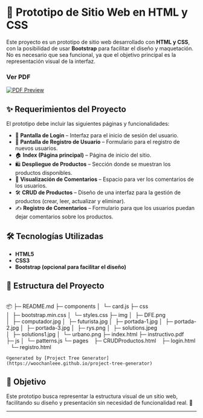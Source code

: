 

# 📌 Prototipo de Sitio Web en HTML y CSS  

Este proyecto es un prototipo de sitio web desarrollado con **HTML y CSS**, con la posibilidad de usar **Bootstrap** para facilitar el diseño y maquetación. No es necesario que sea funcional, ya que el objetivo principal es la representación visual de la interfaz.  

### Ver PDF
[![PDF Preview](https://img.shields.io/badge/Ver%20PDF-%23FF5722.svg)](https://github.com/DnaXruz/Proyecto-Prototipo/blob/main/instructivo.pdf)


## ✨ Requerimientos del Proyecto  

El prototipo debe incluir las siguientes páginas y funcionalidades:  

- 🔐 **Pantalla de Login** – Interfaz para el inicio de sesión del usuario.  
- 📝 **Pantalla de Registro de Usuario** – Formulario para el registro de nuevos usuarios.  
- 🏠 **Index (Página principal)** – Página de inicio del sitio.  
- 🛍️ **Despliegue de Productos** – Sección donde se muestran los productos disponibles.  
- 💬 **Visualización de Comentarios** – Espacio para ver los comentarios de los usuarios.  
- 🛠️ **CRUD de Productos** – Diseño de una interfaz para la gestión de productos (crear, leer, actualizar y eliminar).  
- ✍️ **Registro de Comentarios** – Formulario para que los usuarios puedan dejar comentarios sobre los productos.  

## 🛠️ Tecnologías Utilizadas  

- **HTML5**  
- **CSS3**  
- **Bootstrap (opcional para facilitar el diseño)**  

## 📂 Estructura del Proyecto  

```plaintext
```
📦 
├─ README.md
├─ components
│  └─ card.js
├─ css
│  ├─ bootstrap.min.css
│  └─ styles.css
├─ img
│  ├─ DFE.png
│  ├─ computador.jpg
│  ├─ futurista.jpg
│  ├─ portada-1.jpg
│  ├─ portada-2.jpg
│  ├─ portada-3.jpg
│  ├─ rys.png
│  ├─ solutions.jpeg
│  ├─ solutions1.jpg
│  └─ urbano.png
├─ index.html
├─ instructivo.pdf
├─ js
│  └─ patterns.js
└─ pages
   ├─ CRUDProductos.html
   ├─ login.html
   └─ registro.html
```
©generated by [Project Tree Generator](https://woochanleee.github.io/project-tree-generator)
```  

## 🎯 Objetivo  

Este prototipo busca representar la estructura visual de un sitio web, facilitando su diseño y presentación sin necesidad de funcionalidad real.  🚀

---  
